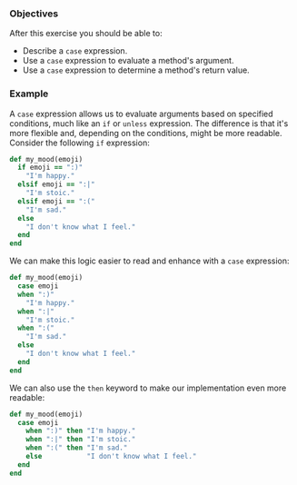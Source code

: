 <!-- { ids:[72], language:'Ruby', type:'workshop', order: 6, name:'Case Expression', description:'Learn how to evaluate arguments and determine values with the case expression.' }-->

### Objectives

After this exercise you should be able to:

- Describe a `case` expression.
- Use a `case` expression to evaluate a method's argument.
- Use a `case` expression to determine a method's return value.

### Example

A `case` expression allows us to evaluate arguments based on specified conditions, much like an `if` or `unless` expression. The difference is that it's more flexible and, depending on the conditions, might be more readable. Consider the following `if` expression:

```ruby
def my_mood(emoji)
  if emoji == ":)"
    "I'm happy."
  elsif emoji == ":|"
    "I'm stoic."
  elsif emoji == ":("
    "I'm sad."
  else
    "I don't know what I feel."
  end
end
```

We can make this logic easier to read and enhance with a `case` expression:

```ruby
def my_mood(emoji)
  case emoji
  when ":)"
    "I'm happy."
  when ":|"
    "I'm stoic."
  when ":("
    "I'm sad."
  else
    "I don't know what I feel."
  end
end
```

We can also use the `then` keyword to make our implementation even more readable:

```ruby
def my_mood(emoji)
  case emoji
    when ":)" then "I'm happy."
    when ":|" then "I'm stoic."
    when ":(" then "I'm sad."
    else           "I don't know what I feel."
  end
end
```
